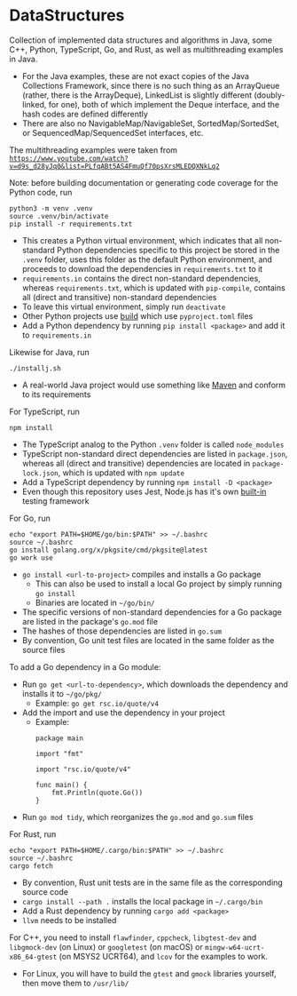 # DataStructures

Collection of implemented data structures and algorithms in Java, some C++, Python, TypeScript, Go, and Rust, as well as multithreading examples in Java.

- For the Java examples, these are not exact copies of the Java Collections Framework, since there is no such thing as an ArrayQueue (rather, there is the ArrayDeque), LinkedList is slightly different (doubly-linked, for one), both of which implement the Deque interface, and the hash codes are defined differently
- There are also no NavigableMap/NavigableSet, SortedMap/SortedSet, or SequencedMap/SequencedSet interfaces, etc.

The multithreading examples were taken from [`https://www.youtube.com/watch?v=d9s_d28yJq0&list=PLfqABt5AS4FmuQf70psXrsMLEDQXNkLq2`](https://www.youtube.com/watch?v=d9s_d28yJq0&list=PLfqABt5AS4FmuQf70psXrsMLEDQXNkLq2)

Note: before building documentation or generating code coverage for the Python code, run

```
python3 -m venv .venv
source .venv/bin/activate
pip install -r requirements.txt
```

- This creates a Python virtual environment, which indicates that all non-standard Python dependencies specific to this project be stored in the `.venv` folder, uses this folder as the default Python environment, and proceeds to download the dependencies in `requirements.txt` to it
- `requirements.in` contains the direct non-standard dependencies, whereas `requirements.txt`, which is updated with `pip-compile`, contains all (direct and transitive) non-standard dependencies
- To leave this virtual environment, simply run `deactivate`
- Other Python projects use [build](https://build.pypa.io/en/stable/) which use `pyproject.toml` files
- Add a Python dependency by running `pip install <package>` and add it to `requirements.in`

Likewise for Java, run

```
./installj.sh
```

- A real-world Java project would use something like [Maven](https://github.com/chrislattman/datastructuresmvn) and conform to its requirements

For TypeScript, run

```
npm install
```

- The TypeScript analog to the Python `.venv` folder is called `node_modules`
- TypeScript non-standard direct dependencies are listed in `package.json`, whereas all (direct and transitive) dependencies are located in `package-lock.json`, which is updated with `npm update`
- Add a TypeScript dependency by running `npm install -D <package>`
- Even though this repository uses Jest, Node.js has it's own [built-in](https://nodejs.org/api/test.html) testing framework

For Go, run

```
echo "export PATH=$HOME/go/bin:$PATH" >> ~/.bashrc
source ~/.bashrc
go install golang.org/x/pkgsite/cmd/pkgsite@latest
go work use
```

- `go install <url-to-project>` compiles and installs a Go package
    - This can also be used to install a local Go project by simply running `go install`
    - Binaries are located in `~/go/bin/`
- The specific versions of non-standard dependencies for a Go package are listed in the package's `go.mod` file
- The hashes of those dependencies are listed in `go.sum`
- By convention, Go unit test files are located in the same folder as the source files

To add a Go dependency in a Go module:

- Run `go get <url-to-dependency>`, which downloads the dependency and installs it to `~/go/pkg/`
    - Example: `go get rsc.io/quote/v4`
- Add the import and use the dependency in your project
    - Example:
        ```
        package main

        import "fmt"

        import "rsc.io/quote/v4"

        func main() {
            fmt.Println(quote.Go())
        }
        ```
- Run `go mod tidy`, which reorganizes the `go.mod` and `go.sum` files

For Rust, run

```
echo "export PATH=$HOME/.cargo/bin:$PATH" >> ~/.bashrc
source ~/.bashrc
cargo fetch
```

- By convention, Rust unit tests are in the same file as the corresponding source code
- `cargo install --path .` installs the local package in `~/.cargo/bin`
- Add a Rust dependency by running `cargo add <package>`
- `llvm` needs to be installed

For C++, you need to install `flawfinder`, `cppcheck`, `libgtest-dev` and `libgmock-dev` (on Linux) or `googletest` (on macOS) or `mingw-w64-ucrt-x86_64-gtest` (on MSYS2 UCRT64), and `lcov` for the examples to work.

- For Linux, you will have to build the `gtest` and `gmock` libraries yourself, then move them to `/usr/lib/`
